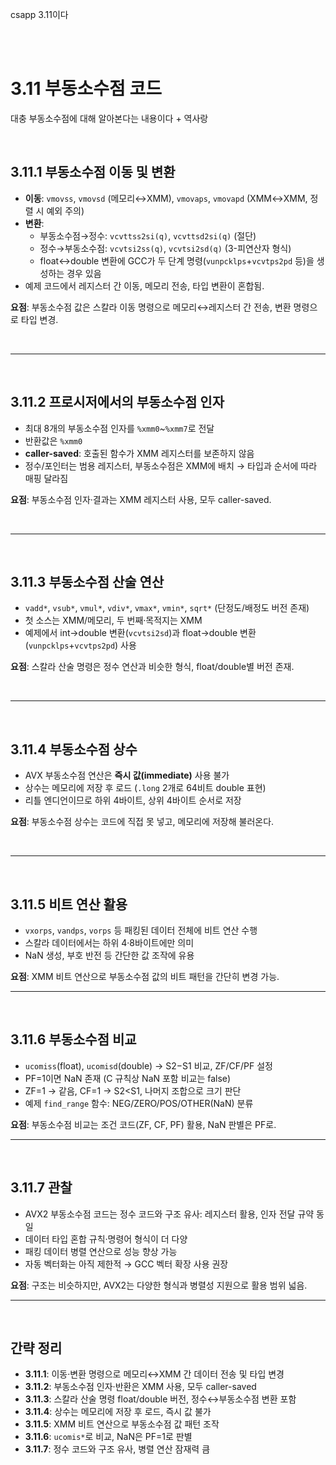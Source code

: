 csapp 3.11이다

<br>
<br>


# 3.11 부동소수점 코드

대충 부동소수점에 대해 알아본다는 내용이다 + 역사랑

<br>

## 3.11.1 부동소수점 이동 및 변환
- **이동**: `vmovss`, `vmovsd` (메모리↔XMM), `vmovaps`, `vmovapd` (XMM↔XMM, 정렬 시 예외 주의)  
- **변환**:
  - 부동소수점→정수: `vcvttss2si(q)`, `vcvttsd2si(q)` (절단)
  - 정수→부동소수점: `vcvtsi2ss(q)`, `vcvtsi2sd(q)` (3-피연산자 형식)
  - float↔double 변환에 GCC가 두 단계 명령(`vunpcklps`+`vcvtps2pd` 등)을 생성하는 경우 있음
- 예제 코드에서 레지스터 간 이동, 메모리 전송, 타입 변환이 혼합됨.

**요점**: 부동소수점 값은 스칼라 이동 명령으로 메모리↔레지스터 간 전송, 변환 명령으로 타입 변경.

<br>

---

<br>

## 3.11.2 프로시저에서의 부동소수점 인자
- 최대 8개의 부동소수점 인자를 `%xmm0`~`%xmm7`로 전달  
- 반환값은 `%xmm0`  
- **caller-saved**: 호출된 함수가 XMM 레지스터를 보존하지 않음
- 정수/포인터는 범용 레지스터, 부동소수점은 XMM에 배치 → 타입과 순서에 따라 매핑 달라짐

**요점**: 부동소수점 인자·결과는 XMM 레지스터 사용, 모두 caller-saved.


<br>

---

<br>


## 3.11.3 부동소수점 산술 연산
- `vadd*`, `vsub*`, `vmul*`, `vdiv*`, `vmax*`, `vmin*`, `sqrt*` (단정도/배정도 버전 존재)
- 첫 소스는 XMM/메모리, 두 번째·목적지는 XMM  
- 예제에서 int→double 변환(`vcvtsi2sd`)과 float→double 변환(`vunpcklps`+`vcvtps2pd`) 사용

**요점**: 스칼라 산술 명령은 정수 연산과 비슷한 형식, float/double별 버전 존재.


<br>

---

<br>


## 3.11.4 부동소수점 상수
- AVX 부동소수점 연산은 **즉시 값(immediate)** 사용 불가  
- 상수는 메모리에 저장 후 로드 (`.long` 2개로 64비트 double 표현)  
- 리틀 엔디언이므로 하위 4바이트, 상위 4바이트 순서로 저장

**요점**: 부동소수점 상수는 코드에 직접 못 넣고, 메모리에 저장해 불러온다.


<br>

---

<br>


## 3.11.5 비트 연산 활용
- `vxorps`, `vandps`, `vorps` 등 패킹된 데이터 전체에 비트 연산 수행  
- 스칼라 데이터에서는 하위 4·8바이트에만 의미  
- NaN 생성, 부호 반전 등 간단한 값 조작에 유용

**요점**: XMM 비트 연산으로 부동소수점 값의 비트 패턴을 간단히 변경 가능.


---

<br>


## 3.11.6 부동소수점 비교
- `ucomiss`(float), `ucomisd`(double) → S2−S1 비교, ZF/CF/PF 설정  
- PF=1이면 NaN 존재 (C 규칙상 NaN 포함 비교는 false)  
- ZF=1 → 같음, CF=1 → S2<S1, 나머지 조합으로 크기 판단  
- 예제 `find_range` 함수: NEG/ZERO/POS/OTHER(NaN) 분류

**요점**: 부동소수점 비교는 조건 코드(ZF, CF, PF) 활용, NaN 판별은 PF로.


---

<br>


## 3.11.7 관찰
- AVX2 부동소수점 코드는 정수 코드와 구조 유사: 레지스터 활용, 인자 전달 규약 동일  
- 데이터 타입 혼합 규칙·명령어 형식이 더 다양  
- 패킹 데이터 병렬 연산으로 성능 향상 가능  
- 자동 벡터화는 아직 제한적 → GCC 벡터 확장 사용 권장

**요점**: 구조는 비슷하지만, AVX2는 다양한 형식과 병렬성 지원으로 활용 범위 넓음.


---

<br>


## 간략 정리
- **3.11.1**: 이동·변환 명령으로 메모리↔XMM 간 데이터 전송 및 타입 변경  
- **3.11.2**: 부동소수점 인자·반환은 XMM 사용, 모두 caller-saved  
- **3.11.3**: 스칼라 산술 명령 float/double 버전, 정수↔부동소수점 변환 포함  
- **3.11.4**: 상수는 메모리에 저장 후 로드, 즉시 값 불가  
- **3.11.5**: XMM 비트 연산으로 부동소수점 값 패턴 조작  
- **3.11.6**: `ucomis*`로 비교, NaN은 PF=1로 판별  
- **3.11.7**: 정수 코드와 구조 유사, 병렬 연산 잠재력 큼
